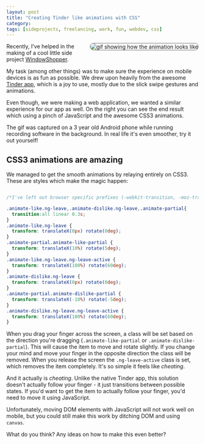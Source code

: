 ```yaml
---
layout: post
title: "Creating Tinder like animations with CSS"
category: 
tags: [sideprojects, freelancing, work, fun, webdev, css]
---
```


<img src="/assets/pics/windowshopper.gif" alt="gif showing how the animation looks like" style="float: right;
margin: 0 0 0 15px;
border-radius: 10px;
border: 1px solid #666;" />
Recently, I've helped in the making of a cool little side project <a href="http://windowshopper.me">WindowShopper</a>. 

My task (among other things) was to make sure the experience on mobile devices is as fun as possible. We drew upon heavily from
the awesome <a href="http://www.gotinder.com/">Tinder app</a>, which is a joy to use, mostly due to the slick swipe gestures and animations. 


Even though, we were making a web application, we wanted a similar experience for our app as well. On the right you can see the end result which using a pinch 
of JavaScript and the awesome CSS3 animations. 

The gif was captured on a 3 year old Android phone while running recording software in the background. In real life it's
even smoother, try it out yourself!

CSS3 animations are amazing
---------------------------

We managed to get the smooth animations by relaying entirely on CSS3. These are styles which make the magic 
happen:

```css

/*I've left out browser specific prefixes (-webkit-transition, -moz-transition, -o-transition, ...) for clarity */

.animate-like.ng-leave,.animate-dislike.ng-leave,.animate-partial{
  transition:all linear 0.3s;
}
.animate-like.ng-leave {
  transform: translateX(0px) rotate(0deg);
}
.animate-partial.animate-like-partial {
  transform: translateX(10%) rotate(5deg);
}
.animate-like.ng-leave.ng-leave-active {
  transform: translateX(100%) rotate(60deg);
}
.animate-dislike.ng-leave {
  transform: translateX(0px) rotate(0deg);
}
.animate-partial.animate-dislike-partial {
  transform: translateX(-10%) rotate(-5deg);
}
.animate-dislike.ng-leave.ng-leave-active {
  transform: translateX(100%) rotate(60deg);
}

```

When you drag your finger across the screen, a class will be set based on the direction you're dragging (`.animate-like-partial`
or `.animate-dislike-partial`). This will cause the item to move and rotate slightly. If you change your mind and move 
your finger in the opposite direction the class will be removed. When you release the screen the `.ng-leave-active` class
is set, which removes the item completely. It's so simple it feels like *cheating*.

And it actually is *cheating*. Unlike the native Tinder app, this solution doesn't actually follow your finger - it just 
transitions between possible states. If you'd want to get the item to actually follow your finger, you'd need to move it using
JavaScript. 

Unfortunately, moving DOM elements with JavaScript will not work well on mobile, but you could still make
this work by ditching DOM and using `canvas`.

What do you think? Any ideas on how to make this even better?
